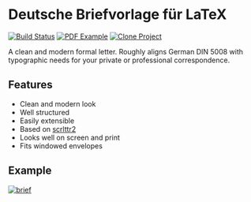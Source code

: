 # Deutsche Briefvorlage für LaTeX

[![Build Status](https://travis-ci.org/janmattfeld/latex-briefvorlage.svg?branch=master)](https://travis-ci.org/janmattfeld/latex-briefvorlage)
[![PDF Example](https://img.shields.io/badge/Example-PDF-red.svg)](https://github.com/janmattfeld/latex-briefvorlage/releases/download/0.0.1/Brief.pdf)
[![Clone Project](https://img.shields.io/badge/Clone-Overleaf-brightgreen.svg)](https://www.overleaf.com/read/gbxkhhdbmgbc)

A clean and modern formal letter. Roughly aligns German DIN 5008 with typographic needs for your private or professional correspondence.

## Features

- Clean and modern look
- Well structured
- Easily extensible
- Based on [scrlttr2](https://ctan.org/pkg/scrlttr2)
- Looks well on screen and print
- Fits windowed envelopes

## Example

[![brief](https://user-images.githubusercontent.com/4159417/32417636-ab4d80d8-c25c-11e7-8564-c7df9eb4601a.png)](https://github.com/janmattfeld/latex-briefvorlage/releases/download/0.0.1/Brief.pdf)
